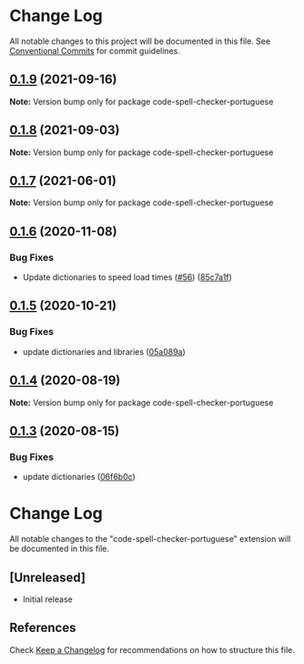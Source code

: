 # Change Log

All notable changes to this project will be documented in this file.
See [Conventional Commits](https://conventionalcommits.org) for commit guidelines.

## [0.1.9](https://github.com/streetsidesoftware/vscode-cspell-dict-extensions/compare/code-spell-checker-portuguese@0.1.8...code-spell-checker-portuguese@0.1.9) (2021-09-16)

**Note:** Version bump only for package code-spell-checker-portuguese





## [0.1.8](https://github.com/streetsidesoftware/vscode-cspell-dict-extensions/compare/code-spell-checker-portuguese@0.1.7...code-spell-checker-portuguese@0.1.8) (2021-09-03)

**Note:** Version bump only for package code-spell-checker-portuguese





## [0.1.7](https://github.com/streetsidesoftware/vscode-cspell-dict-extensions/compare/code-spell-checker-portuguese@0.1.6...code-spell-checker-portuguese@0.1.7) (2021-06-01)

**Note:** Version bump only for package code-spell-checker-portuguese





## [0.1.6](https://github.com/streetsidesoftware/vscode-cspell-dict-extensions/compare/code-spell-checker-portuguese@0.1.5...code-spell-checker-portuguese@0.1.6) (2020-11-08)


### Bug Fixes

* Update dictionaries to speed load times ([#56](https://github.com/streetsidesoftware/vscode-cspell-dict-extensions/issues/56)) ([85c7a1f](https://github.com/streetsidesoftware/vscode-cspell-dict-extensions/commit/85c7a1f3363945594f6d86dbb7dae7f4c95a76e7))





## [0.1.5](https://github.com/streetsidesoftware/vscode-cspell-dict-extensions/compare/code-spell-checker-portuguese@0.1.4...code-spell-checker-portuguese@0.1.5) (2020-10-21)


### Bug Fixes

* update dictionaries and libraries ([05a089a](https://github.com/streetsidesoftware/vscode-cspell-dict-extensions/commit/05a089add3e0e3606ac1604df1539adfb272461f))





## [0.1.4](https://github.com/streetsidesoftware/vscode-cspell-dict-extensions/compare/code-spell-checker-portuguese@0.1.3...code-spell-checker-portuguese@0.1.4) (2020-08-19)

**Note:** Version bump only for package code-spell-checker-portuguese





## [0.1.3](https://github.com/streetsidesoftware/vscode-cspell-dict-extensions/compare/code-spell-checker-portuguese@0.1.2...code-spell-checker-portuguese@0.1.3) (2020-08-15)


### Bug Fixes

* update dictionaries ([06f6b0c](https://github.com/streetsidesoftware/vscode-cspell-dict-extensions/commit/06f6b0cd9c011d55de841aa75591422a18d8a8f6))





# Change Log
All notable changes to the "code-spell-checker-portuguese" extension will be documented in this file.

## [Unreleased]
- Initial release

## References
Check [Keep a Changelog](http://keepachangelog.com/) for recommendations on how to structure this file.
